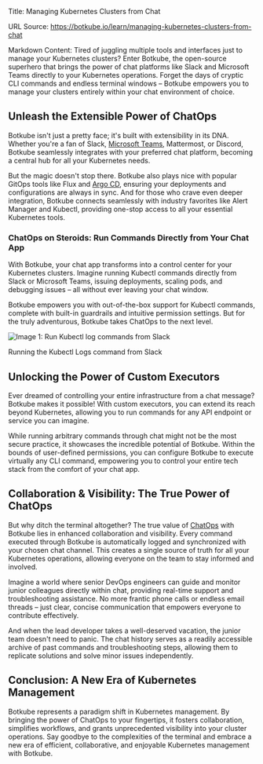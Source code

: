 Title: Managing Kubernetes Clusters from Chat

URL Source: https://botkube.io/learn/managing-kubernetes-clusters-from-chat

Markdown Content:
Tired of juggling multiple tools and interfaces just to manage your Kubernetes clusters? Enter Botkube, the open-source superhero that brings the power of chat platforms like Slack and Microsoft Teams directly to your Kubernetes operations. Forget the days of cryptic CLI commands and endless terminal windows – Botkube empowers you to manage your clusters entirely within your chat environment of choice.

Unleash the Extensible Power of ChatOps
---------------------------------------

Botkube isn't just a pretty face; it's built with extensibility in its DNA. Whether you're a fan of Slack, [Microsoft Teams](https://botkube.io/integration/teams), Mattermost, or Discord, Botkube seamlessly integrates with your preferred chat platform, becoming a central hub for all your Kubernetes needs.

But the magic doesn't stop there. Botkube also plays nice with popular GitOps tools like Flux and [Argo CD](https://botkube.io/integration/argo-cd-botkube-kubernetes-integration), ensuring your deployments and configurations are always in sync. And for those who crave even deeper integration, Botkube connects seamlessly with industry favorites like Alert Manager and Kubectl, providing one-stop access to all your essential Kubernetes tools.

### ChatOps on Steroids: Run Commands Directly from Your Chat App

With Botkube, your chat app transforms into a control center for your Kubernetes clusters. Imagine running Kubectl commands directly from Slack or Microsoft Teams, issuing deployments, scaling pods, and debugging issues – all without ever leaving your chat window.

Botkube empowers you with out-of-the-box support for Kubectl commands, complete with built-in guardrails and intuitive permission settings. But for the truly adventurous, Botkube takes ChatOps to the next level.

![Image 1: Run Kubectl log commands from Slack](https://cdn.prod.website-files.com/634fabb21508d6c9db9bc46f/6577844d2debf992311cf2d0_Screenshot%20of%20Kubectl%20Command.png)

Running the Kubectl Logs command from Slack

Unlocking the Power of Custom Executors
---------------------------------------

Ever dreamed of controlling your entire infrastructure from a chat message? Botkube makes it possible! With custom executors, you can extend its reach beyond Kubernetes, allowing you to run commands for any API endpoint or service you can imagine.

While running arbitrary commands through chat might not be the most secure practice, it showcases the incredible potential of Botkube. Within the bounds of user-defined permissions, you can configure Botkube to execute virtually any CLI command, empowering you to control your entire tech stack from the comfort of your chat app.

Collaboration & Visibility: The True Power of ChatOps
-----------------------------------------------------

But why ditch the terminal altogether? The true value of [ChatOps](https://botkube.io/learn/chatops) with Botkube lies in enhanced collaboration and visibility. Every command executed through Botkube is automatically logged and synchronized with your chosen chat channel. This creates a single source of truth for all your Kubernetes operations, allowing everyone on the team to stay informed and involved.

Imagine a world where senior DevOps engineers can guide and monitor junior colleagues directly within chat, providing real-time support and troubleshooting assistance. No more frantic phone calls or endless email threads – just clear, concise communication that empowers everyone to contribute effectively.

And when the lead developer takes a well-deserved vacation, the junior team doesn't need to panic. The chat history serves as a readily accessible archive of past commands and troubleshooting steps, allowing them to replicate solutions and solve minor issues independently.

Conclusion: A New Era of Kubernetes Management
----------------------------------------------

Botkube represents a paradigm shift in Kubernetes management. By bringing the power of ChatOps to your fingertips, it fosters collaboration, simplifies workflows, and grants unprecedented visibility into your cluster operations. Say goodbye to the complexities of the terminal and embrace a new era of efficient, collaborative, and enjoyable Kubernetes management with Botkube.
